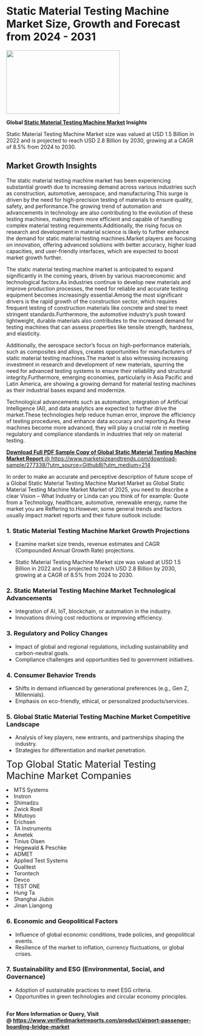 <H1>Static Material Testing Machine Market Size, Growth and Forecast from 2024 - 2031</H1><img class="aligncenter size-medium wp-image-584254" src="https://thirdeyenews.in/wp-content/uploads/2024/09/Global-Market-Research-300x168.jpeg" alt="" width="300" height="168" /><p><strong>Global&nbsp;<a href="https://www.marketsizeandtrends.com/download-sample/277338/?utm_source=Github8j?utm_medium=214">Static Material Testing Machine Market</a> Insights</strong></p><p>Static Material Testing Machine Market size was valued at USD 1.5 Billion in 2022 and is projected to reach USD 2.8 Billion by 2030, growing at a CAGR of 8.5% from 2024 to 2030.</p><p><h2>Market Growth Insights</h2> <p>The static material testing machine market has been experiencing substantial growth due to increasing demand across various industries such as construction, automotive, aerospace, and manufacturing.This surge is driven by the need for high-precision testing of materials to ensure quality, safety, and performance.The growing trend of automation and advancements in technology are also contributing to the evolution of these testing machines, making them more efficient and capable of handling complex material testing requirements.Additionally, the rising focus on research and development in material science is likely to further enhance the demand for static material testing machines.Market players are focusing on innovation, offering advanced solutions with better accuracy, higher load capacities, and user-friendly interfaces, which are expected to boost market growth further.</p> <p><a href="#"></a></p> <p>The static material testing machine market is anticipated to expand significantly in the coming years, driven by various macroeconomic and technological factors.As industries continue to develop new materials and improve production processes, the need for reliable and accurate testing equipment becomes increasingly essential.Among the most significant drivers is the rapid growth of the construction sector, which requires frequent testing of construction materials like concrete and steel to meet stringent standards.Furthermore, the automotive industry’s push toward lightweight, durable materials also contributes to the increased demand for testing machines that can assess properties like tensile strength, hardness, and elasticity.</p> <p>Additionally, the aerospace sector’s focus on high-performance materials, such as composites and alloys, creates opportunities for manufacturers of static material testing machines.The market is also witnessing increasing investment in research and development of new materials, spurring the need for advanced testing systems to ensure their reliability and structural integrity.Furthermore, emerging economies, particularly in Asia Pacific and Latin America, are showing a growing demand for material testing machines as their industrial bases expand and modernize.</p> <p>Technological advancements such as automation, integration of Artificial Intelligence (AI), and data analytics are expected to further drive the market.These technologies help reduce human error, improve the efficiency of testing procedures, and enhance data accuracy and reporting.As these machines become more advanced, they will play a crucial role in meeting regulatory and compliance standards in industries that rely on material testing.</p> <p><a href="#"></p><p><span class=""><strong>Download Full PDF Sample Copy of Global Static Material Testing Machine Market Report</strong> @ <a href="https://www.marketsizeandtrends.com/download-sample/277338/?utm_source=Github8j?utm_medium=214" target="_blank">https://www.marketsizeandtrends.com/download-sample/277338/?utm_source=Github8j?utm_medium=214</a></span></p><p>In order to make an accurate and perceptive description of future scope of a Global&nbsp;Static Material Testing Machine Market Market as Global&nbsp;Static Material Testing Machine Market Market of 2025, you need to describe a clear Vision &ndash; What Industry or Linda can you think of for example: Quote from a Technology, healthcare, automotive, renewable energy, name the market you are Reffering to.However, some general trends and factors usually impact market reports and their future outlook include:</p><h3>1.&nbsp;<strong>Static Material Testing Machine Market Growth Projections</strong></h3><ul><li>Examine market size trends, revenue estimates and CAGR (Compounded Annual Growth Rate) projections.</li><li><p>Static Material Testing Machine Market size was valued at USD 1.5 Billion in 2022 and is projected to reach USD 2.8 Billion by 2030, growing at a CAGR of 8.5% from 2024 to 2030.</p></li></ul><h3>2.&nbsp;<strong>Static Material Testing Machine Market Technological Advancements</strong></h3><ul><li>Integration of AI, IoT, blockchain, or automation in the industry.</li><li>Innovations driving cost reductions or improving efficiency.</li></ul><h3>3.&nbsp;<strong>Regulatory and Policy Changes</strong></h3><ul><li>Impact of global and regional regulations, including sustainability and carbon-neutral goals.</li><li>Compliance challenges and opportunities tied to government initiatives.</li></ul><h3>4.&nbsp;<strong>Consumer Behavior Trends</strong></h3><ul><li>Shifts in demand influenced by generational preferences (e.g., Gen Z, Millennials).</li><li>Emphasis on eco-friendly, ethical, or personalized products/services.</li></ul><h3>5.&nbsp;<strong>Global Static Material Testing Machine Market Competitive Landscape</strong></h3><ul><li>Analysis of key players, new entrants, and partnerships shaping the industry.</li><li>Strategies for differentiation and market penetration.</li></ul><p data-pm-slice="1 1 []"><span style="color: inherit; font-family: inherit; font-size: 25px;">Top Global Static Material Testing Machine Market Companies</span></p><div class="" data-test-id=""><p><li>MTS Systems</li><li> Instron</li><li> Shimadzu</li><li> Zwick Roell</li><li> Mitutoyo</li><li> Erichsen</li><li> TA Instruments</li><li> Ametek</li><li> Tinius Olsen</li><li> Hegewald & Peschke</li><li> ADMET</li><li> Applied Test Systems</li><li> Qualitest</li><li> Torontech</li><li> Devco</li><li> TEST ONE</li><li> Hung Ta</li><li> Shanghai Jiubin</li><li> Jinan Liangong</li></p></div><h3>6.&nbsp;<strong>Economic and Geopolitical Factors</strong></h3><ul><li>Influence of global economic conditions, trade policies, and geopolitical events.</li><li>Resilience of the market to inflation, currency fluctuations, or global crises.</li></ul><h3>7.&nbsp;<strong>Sustainability and ESG (Environmental, Social, and Governance)</strong></h3><ul><li>Adoption of sustainable practices to meet ESG criteria.</li><li>Opportunities in green technologies and circular economy principles.</li></ul><h2><strong style="font-size: 14px;">For More Information or Query, Visit @&nbsp;</strong><a style="background-color: #ffffff; font-size: 14px;" href="https://www.marketsizeandtrends.com/report/static-material-testing-machine-market/" target="_blank">https://www.verifiedmarketreports.com/product/airport-passenger-boarding-bridge-market</a></h2>